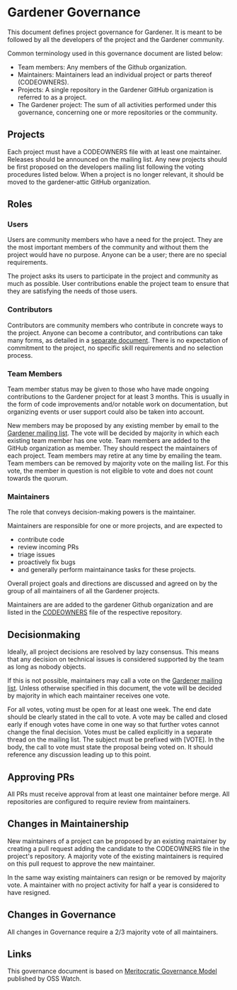 # Gardener Governance

This document defines project governance for Gardener. It is meant to be followed by all the developers of the project and the Gardener community.

Common terminology used in this governance document are listed below:
* Team members: Any members of the Github organization.
* Maintainers: Maintainers lead an individual project or parts thereof (CODEOWNERS).
* Projects: A single repository in the Gardener GitHub organization is referred to as a project.
* The Gardener project: The sum of all activities performed under this governance, concerning one or more repositories or the community.

## Projects
Each project must have a CODEOWNERS file with at least one maintainer. Releases should be announced on the mailing list. Any new projects should be first proposed on the developers mailing list following the voting procedures listed below. When a project is no longer relevant, it should be moved to the gardener-attic GitHub organization.

## Roles

### Users
Users are community members who have a need for the project. They are the most important members of the community and without them the project would have no purpose. Anyone can be a user; there are no special requirements.

The project asks its users to participate in the project and community as much as possible. User contributions enable the project team to ensure that they are satisfying the needs of those users. 

### Contributors

Contributors are community members who contribute in concrete ways to the project. Anyone can become a contributor, and contributions can take many forms, as detailed in a [separate document]( https://github.com/gardener/documentation/blob/master/CONTRIBUTING.md).
There is no expectation of commitment to the project, no specific skill requirements and no selection process.

### Team Members

Team member status may be given to those who have made ongoing contributions to the Gardener project for at least 3 months. This is usually in the form of code improvements and/or notable work on documentation, but organizing events or user support could also be taken into account.

New members may be proposed by any existing member by email to the [Gardener mailing list](https://groups.google.com/forum/?fromgroups#!forum/gardener). The vote will be decided by majority in which each existing team member has one vote. Team members are added to the GitHub organization as member. They should respect the maintainers of each project. Team members may retire at any time by emailing the team. Team members can be removed by majority vote on the mailing list. For this vote, the member in question is not eligible to vote and does not count towards the quorum.

### Maintainers

The role that conveys decision-making powers is the maintainer.

Maintainers are responsible for one or more projects, and are expected to
* contribute code
* review incoming PRs
* triage issues
* proactively fix bugs
* and generally perform maintainance tasks for these projects.

Overall project goals and directions are discussed and agreed on by the group of all maintainers of all
the Gardener projects.

Maintainers are are added to the gardener Github organization and are listed in the [CODEOWNERS](https://help.github.com/articles/about-codeowners/) file of the respective repository.

## Decisionmaking

Ideally, all project decisions are resolved by lazy consensus. This means that any decision on
technical issues is considered supported by the team as long as nobody objects.

If this is not possible, maintainers may call a vote on the [Gardener mailing list](https://groups.google.com/forum/?fromgroups#!forum/gardener).
Unless otherwise specified in this document, the vote will be decided by majority in which each
maintainer receives one vote.

For all votes, voting must be open for at least one week. The end date should be clearly stated in the call to vote. A vote may be called and closed early if enough votes have come in one way so that further votes cannot change the final decision.
Votes must be called explicitly in a separate thread on the mailing list. The subject must be prefixed with [VOTE]. In the body, the call to vote must state the proposal being voted on. It should reference any discussion leading up to this point.

## Approving PRs

All PRs must receive approval from at least one maintainer before merge.
All repositories are configured to require review from maintainers.

## Changes in Maintainership

New maintainers of a project can be proposed by an existing maintainer by creating a pull request
adding the candidate to the CODEOWNERS file in the project's repository.
A majority vote of the existing maintainers is required on this pull request to approve the new maintainer.

In the same way existing maintainers can resign or be removed by majority vote.
A maintainer with no project activity for half a year is considered to have resigned.

## Changes in Governance

All changes in Governance require a 2/3 majority vote of all maintainers.

## Links
This governance document is based on [Meritocratic Governance Model](http://oss-watch.ac.uk/resources/meritocraticgovernancemodel) published by OSS Watch.
